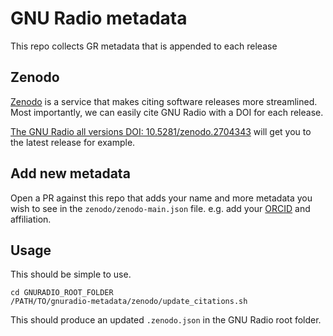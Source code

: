 # GNU Radio metadata

This repo collects GR metadata that is appended to each release

## Zenodo
[Zenodo](zenodo.org) is a service that makes citing software releases more streamlined.
Most importantly, we can easily cite GNU Radio with a DOI for each release.

[The GNU Radio all versions DOI: 10.5281/zenodo.2704343](https://doi.org/10.5281/zenodo.2704343) will get you to the latest release for example.

## Add new metadata
Open a PR against this repo that adds your name and more metadata you wish to see in the `zenodo/zenodo-main.json` file. e.g. add your [ORCID](orcid.org) and affiliation.

## Usage
This should be simple to use.

```
cd GNURADIO_ROOT_FOLDER
/PATH/TO/gnuradio-metadata/zenodo/update_citations.sh
```
This should produce an updated `.zenodo.json` in the GNU Radio root folder.